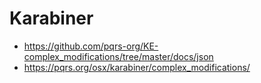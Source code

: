 # Karabiner
* https://github.com/pqrs-org/KE-complex_modifications/tree/master/docs/json
* https://pqrs.org/osx/karabiner/complex_modifications/
